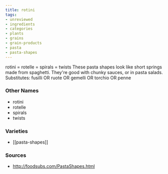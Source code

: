 ```yaml
---
title: rotini
tags:
- unreviewed
- ingredients
- categories
- plants
- grains
- grain-products
- pasta
- pasta-shapes
---
```

rotini = rotelle = spirals = twists These pasta shapes look like short springs made from spaghetti. They're good with chunky sauces, or in pasta salads. Substitutes: fusilli OR ruote OR gemelli OR torchio OR penne

### Other Names

* rotini
* rotelle
* spirals
* twists

### Varieties

* [[pasta-shapes]]

### Sources
* http://foodsubs.com/PastaShapes.html
